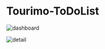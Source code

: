 # Tourimo-ToDoList

![dashboard](https://user-images.githubusercontent.com/70535911/91821304-b4e79680-ec4b-11ea-8a67-00399eb48bce.png)


![detail](https://user-images.githubusercontent.com/70535911/91821403-bca73b00-ec4b-11ea-8af8-838ddecbb91e.png)
